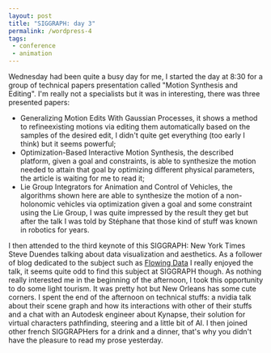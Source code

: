 ```yaml
---
layout: post
title: "SIGGRAPH: day 3"
permalink: /wordpress-4
tags:
 - conference
 - animation
---
```


Wednesday had been quite a busy day for me, I started the day at 8:30 for a group of technical papers presentation called "Motion Synthesis and Editing". I'm really not a specialists but it was in interesting, there was three presented papers: 
 - Generalizing Motion Edits With Gaussian Processes, it shows a method to refineexisting motions via editing them automatically based on the samples of the desired edit, I didn't quite get everything (too early I think) but it seems powerful; 
 - Optimization-Based Interactive Motion Synthesis, the described platform, given a goal and constraints, is able to synthesize the motion needed to attain that goal by optimizing different physical parameters, the article is waiting for me to read it; 
 - Lie Group Integrators for Animation and Control of Vehicles, the algorithms shown here are able to synthesize the motion of a non-holonomic vehicles via optimization given a goal and some constraint using the Lie Group, I was quite impressed by the result they get but after the talk I was told by Stéphane that those kind of stuff was known in robotics for years. 
 
I then attended to the third keynote of this SIGGRAPH: New York Times Steve Duendes talking about data visualization and aesthetics. As a follower of blog dedicated to the subject such as [Flowing Data](http://flowingdata.com/) I really enjoyed the talk, it seems quite odd to find this subject at SIGGRAPH though. 
As nothing really interested me in the beginning of the afternoon, I took this opportunity to do some light tourism. It was pretty hot but New Orleans has some cute corners. I spent the end of the afternoon on technical stuffs: a nvidia talk about their scene graph and how its interactions with other of their stuffs and a chat with an Autodesk engineer about Kynapse, their solution for virtual characters pathfinding, steering and a little bit of AI. I then joined other french SIGGRAPHers for a drink and a dinner, that's why you didn't have the pleasure to read my prose yesterday.